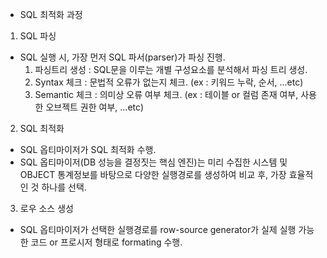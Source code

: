 * SQL 최적화 과정
1. SQL 파싱
- SQL 실행 시, 가장 먼저 SQL 파서(parser)가 파싱 진행. 
  1) 파싱트리 생성 : SQL문을 이루는 개별 구성요소를 분석해서 파싱 트리 생성.
  2) Syntax 체크 : 문법적 오류가 없는지 체크. (ex : 키워드 누락, 순서, ...etc)
  3) Semantic 체크 : 의미상 오류 여부 체크. (ex : 테이블 or 컬럼 존재 여부, 사용한 오브젝트 권한 여부, ...etc)


2. SQL 최적화
- SQL 옵티마이저가 SQL 최적화 수행.
- SQL 옵티마이저(DB 성능을 결정짓는 핵심 엔진)는 미리 수집한 시스템 및 OBJECT 통계정보를 바탕으로 다양한 실행경로를 생성하여 비교 후, 가장 효율적인 것 하나를 선택.

3. 로우 소스 생성 
- SQL 옵티마이저가 선택한 실행경로를 row-source generator가 실제 실행 가능한 코드 or 프로시저 형태로 formating 수행. 


